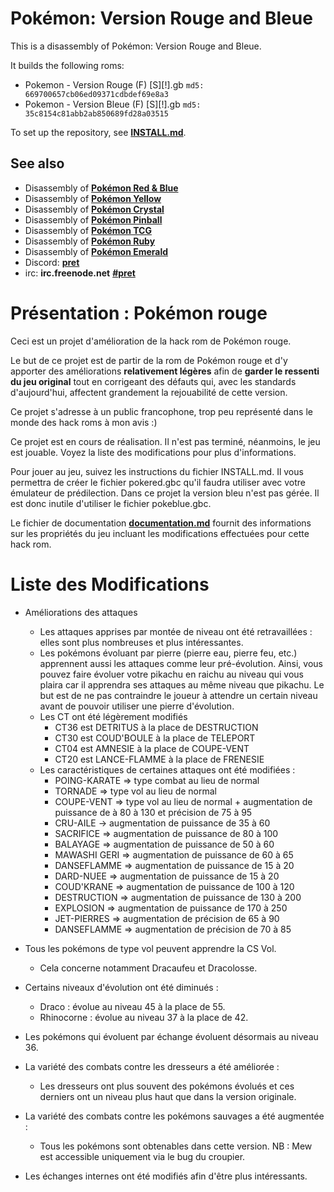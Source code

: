 # Pokémon: Version Rouge and Bleue

This is a disassembly of Pokémon: Version Rouge and Bleue.

It builds the following roms:

* Pokemon - Version Rouge (F) [S][!].gb  `md5: 669700657cb06ed09371cdbdef69e8a3`
* Pokemon - Version Bleue (F) [S][!].gb  `md5: 35c8154c81abb2ab850689fd28a03515`

To set up the repository, see [**INSTALL.md**](INSTALL.md).


## See also

* Disassembly of [**Pokémon Red & Blue**][pokered]
* Disassembly of [**Pokémon Yellow**][pokeyellow]
* Disassembly of [**Pokémon Crystal**][pokecrystal]
* Disassembly of [**Pokémon Pinball**][pokepinball]
* Disassembly of [**Pokémon TCG**][poketcg]
* Disassembly of [**Pokémon Ruby**][pokeruby]
* Disassembly of [**Pokémon Emerald**][pokeemerald]
* Discord: [**pret**][Discord]
* irc: **irc.freenode.net** [**#pret**][irc]

[pokered]: https://github.com/pret/pokered
[pokeyellow]: https://github.com/pret/pokeyellow
[pokecrystal]: https://github.com/pret/pokecrystal
[pokepinball]: https://github.com/pret/pokepinball
[poketcg]: https://github.com/pret/poketcg
[pokeruby]: https://github.com/pret/pokeruby
[pokeemerald]: https://github.com/pret/pokeemerald
[Discord]: https://discord.gg/cJxDDVP
[irc]: https://kiwiirc.com/client/irc.freenode.net/?#pret


# Présentation : Pokémon rouge

Ceci est un projet d'amélioration de la hack rom de Pokémon rouge.

Le but de ce projet est de partir de la rom de Pokémon rouge et d'y apporter des améliorations **relativement légères** afin de **garder le ressenti du jeu original** tout en corrigeant des défauts qui, avec les standards d'aujourd'hui, affectent grandement la rejouabilité de cette version.

Ce projet s'adresse à un public francophone, trop peu représenté dans le monde des hack roms à mon avis :)

Ce projet est en cours de réalisation. Il n'est pas terminé, néanmoins, le jeu est jouable. Voyez la liste des modifications pour plus d'informations.

Pour jouer au jeu, suivez les instructions du fichier INSTALL.md. Il vous permettra de créer le fichier pokered.gbc qu'il faudra utiliser avec votre émulateur de prédilection. Dans ce projet la version bleu n'est pas gérée. Il est donc inutile d'utiliser le fichier pokeblue.gbc.

Le fichier de documentation [**documentation.md**](documentation/documentation.md) fournit des informations sur les propriétés du jeu incluant les modifications effectuées pour cette hack rom.

# Liste des Modifications

- Améliorations des attaques
    * Les attaques apprises par montée de niveau ont été retravaillées : elles sont plus nombreuses et plus intéressantes.
    * Les pokémons évoluant par pierre (pierre eau, pierre feu, etc.) apprennent aussi les attaques comme leur pré-évolution. Ainsi, vous pouvez faire évoluer votre pikachu en raichu au niveau qui vous plaira car il apprendra ses attaques au même niveau que pikachu. Le but est de ne pas contraindre le joueur à attendre un certain niveau avant de pouvoir utiliser une pierre d'évolution.
    * Les CT ont été légèrement modifiés
      * CT36 est DETRITUS à la place de DESTRUCTION
      * CT30 est COUD'BOULE à la place de TELEPORT
      * CT04 est AMNESIE à la place de COUPE-VENT
      * CT20 est LANCE-FLAMME à la place de FRENESIE
    * Les caractéristiques de certaines attaques ont été modifiées :
      * POING-KARATE => type combat au lieu de normal
      * TORNADE => type vol au lieu de normal
      * COUPE-VENT => type vol au lieu de normal + augmentation de puissance de à 80 à 130 et précision de 75 à 95
      * CRU-AILE -> augmentation de puissance de 35 à 60
      * SACRIFICE => augmentation de puissance de 80 à 100
      * BALAYAGE => augmentation de puissance de 50 à 60
      * MAWASHI GERI => augmentation de puissance de 60 à 65
      * DANSEFLAMME => augmentation de puissance de 15 à 20
      * DARD-NUEE => augmentation de puissance de 15 à 20
      * COUD'KRANE => augmentation de puissance de 100 à 120
      * DESTRUCTION => augmentation de puissance de 130 à 200
      * EXPLOSION => augmentation de puissance de 170 à 250
      * JET-PIERRES => augmentation de précision de 65 à 90
      * DANSEFLAMME => augmentation de précision de 70 à 85


- Tous les pokémons de type vol peuvent apprendre la CS Vol.
    * Cela concerne notamment Dracaufeu et Dracolosse.


- Certains niveaux d'évolution ont été diminués :
    * Draco : évolue au niveau 45 à la place de 55. 
    * Rhinocorne : évolue au niveau 37 à la place de 42.


- Les pokémons qui évoluent par échange évoluent désormais au niveau 36.


- La variété des combats contre les dresseurs a été améliorée :
    * Les dresseurs ont plus souvent des pokémons évolués et ces derniers ont un niveau plus haut que dans la version originale.


- La variété des combats contre les pokémons sauvages a été augmentée :
    * Tous les pokémons sont obtenables dans cette version. NB : Mew est accessible uniquement via le bug du croupier.


- Les échanges internes ont été modifiés afin d'être plus intéressants.